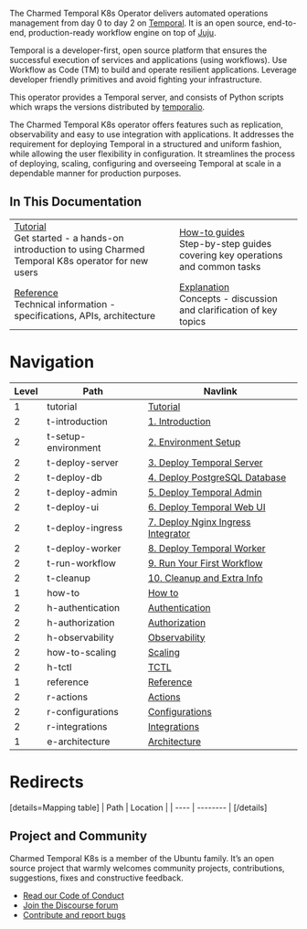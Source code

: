 The Charmed Temporal K8s Operator delivers automated operations management from
day 0 to day 2 on [Temporal](https://temporal.io/). It is an open source,
end-to-end, production-ready workflow engine on top of [Juju](https://juju.is/).

Temporal is a developer-first, open source platform that ensures the successful
execution of services and applications (using workflows). Use Workflow as Code
(TM) to build and operate resilient applications. Leverage developer friendly
primitives and avoid fighting your infrastructure.

This operator provides a Temporal server, and consists of Python scripts which
wraps the versions distributed by
[temporalio](https://hub.docker.com/r/temporalio/server).

The Charmed Temporal K8s operator offers features such as replication,
observability and easy to use integration with applications. It addresses the
requirement for deploying Temporal in a structured and uniform fashion, while
allowing the user flexibility in configuration. It streamlines the process of
deploying, scaling, configuring and overseeing Temporal at scale in a dependable
manner for production purposes.

## In This Documentation

|                                                                                                                                                                        |                                                                                                                                        |
| ---------------------------------------------------------------------------------------------------------------------------------------------------------------------- | -------------------------------------------------------------------------------------------------------------------------------------- |
| [Tutorial](/t/charmed-temporal-k8s-tutorial-introduction/11777) </br> Get started - a hands-on introduction to using Charmed Temporal K8s operator for new users </br> | [How-to guides](/t/charmed-temporal-k8s-how-to-observability/11787) </br> Step-by-step guides covering key operations and common tasks |
| [Reference](https://charmhub.io/temporal-k8s/actions) </br> Technical information - specifications, APIs, architecture                                                 | [Explanation](/t/charmed-temporal-k8s-explanations-architecture/11789) </br> Concepts - discussion and clarification of key topics     |

# Navigation

| Level | Path                | Navlink                                                                                                      |
| ----- | ------------------- | ------------------------------------------------------------------------------------------------------------ |
| 1     | tutorial            | [Tutorial]()                                                                                                 |
| 2     | t-introduction      | [1. Introduction](/t/charmed-temporal-k8s-tutorial-introduction/11777)                                       |
| 2     | t-setup-environment | [2. Environment Setup](/t/charmed-temporal-k8s-tutorial-environment-setup/11778)                             |
| 2     | t-deploy-server     | [3. Deploy Temporal Server](/t/charmed-temporal-k8s-tutorial-deploy-temporal-server/11779)                   |
| 2     | t-deploy-db         | [4. Deploy PostgreSQL Database](/t/charmed-temporal-k8s-tutorial-deploy-postgresql-database/11780)           |
| 2     | t-deploy-admin      | [5. Deploy Temporal Admin](/t/charmed-temporal-k8s-tutorial-deploy-temporal-admin/11781)                     |
| 2     | t-deploy-ui         | [6. Deploy Temporal Web UI](/t/charmed-temporal-k8s-tutorial-deploy-temporal-web-ui/11782)                   |
| 2     | t-deploy-ingress    | [7. Deploy Nginx Ingress Integrator](/t/charmed-temporal-k8s-tutorial-deploy-nginx-ingress-integrator/11783) |
| 2     | t-deploy-worker     | [8. Deploy Temporal Worker](/t/charmed-temporal-k8s-tutorial-deploy-temporal-worker/11784)                   |
| 2     | t-run-workflow      | [9. Run Your First Workflow](/t/charmed-temporal-k8s-tutorial-run-your-first-workflow/11785)                 |
| 2     | t-cleanup           | [10. Cleanup and Extra Info](/t/charmed-temporal-k8s-tutorial-cleanup-and-extra-info/11786)                  |
| 1     | how-to              | [How to]()                                                                                                   |
| 2     | h-authentication    | [Authentication](/t/charmed-temporal-k8s-how-to-authentication/12586)                                        |
| 2     | h-authorization     | [Authorization](/t/charmed-temporal-k8s-how-to-authorization/12587)                                          |
| 2     | h-observability     | [Observability](/t/charmed-temporal-k8s-how-to-observability/11787)                                          |
| 2     | how-to-scaling      | [Scaling](/t/10840)                                                                                          |
| 2     | h-tctl              | [TCTL](/t/charmed-temporal-k8s-how-to-tctl/11788)                                                            |
| 1     | reference           | [Reference]()                                                                                                |
| 2     | r-actions           | [Actions](https://charmhub.io/temporal-k8s/actions)                                                          |
| 2     | r-configurations    | [Configurations](https://charmhub.io/temporal-k8s/configure)                                                 |
| 2     | r-integrations      | [Integrations](https://charmhub.io/temporal-k8s/integrations)                                                |
| 1     | e-architecture      | [Architecture](/t/charmed-temporal-k8s-explanations-architecture/11789)                                      |

# Redirects

[details=Mapping table] | Path | Location | | ---- | -------- | [/details]

## Project and Community

Charmed Temporal K8s is a member of the Ubuntu family. It’s an open source
project that warmly welcomes community projects, contributions, suggestions,
fixes and constructive feedback.

- [Read our Code of Conduct](https://ubuntu.com/community/code-of-conduct)
- [Join the Discourse forum](https://discourse.charmhub.io/tag/temporal)
- [Contribute and report bugs](https://github.com/canonical/temporal-k8s-operator)

